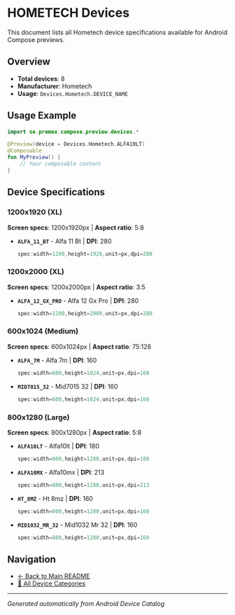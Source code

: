 # HOMETECH Devices

This document lists all Hometech device specifications available for Android Compose previews.

## Overview

- **Total devices**: 8
- **Manufacturer**: Hometech
- **Usage**: `Devices.Hometech.DEVICE_NAME`

## Usage Example

```kotlin
import se.premex.compose.preview.devices.*

@Preview(device = Devices.Hometech.ALFA10LT)
@Composable
fun MyPreview() {
    // Your composable content
}
```

## Device Specifications

### 1200x1920 (XL)

**Screen specs**: 1200x1920px | **Aspect ratio**: 5:8

- **`ALFA_11_BT`** - Alfa 11 Bt | **DPI**: 280
  ```kotlin
  spec:width=1200,height=1920,unit=px,dpi=280
  ```

### 1200x2000 (XL)

**Screen specs**: 1200x2000px | **Aspect ratio**: 3:5

- **`ALFA_12_GX_PRO`** - Alfa 12 Gx Pro | **DPI**: 280
  ```kotlin
  spec:width=1200,height=2000,unit=px,dpi=280
  ```

### 600x1024 (Medium)

**Screen specs**: 600x1024px | **Aspect ratio**: 75:128

- **`ALFA_7M`** - Alfa 7m | **DPI**: 160
  ```kotlin
  spec:width=600,height=1024,unit=px,dpi=160
  ```

- **`MID7015_32`** - Mid7015 32 | **DPI**: 160
  ```kotlin
  spec:width=600,height=1024,unit=px,dpi=160
  ```

### 800x1280 (Large)

**Screen specs**: 800x1280px | **Aspect ratio**: 5:8

- **`ALFA10LT`** - Alfa10lt | **DPI**: 180
  ```kotlin
  spec:width=800,height=1280,unit=px,dpi=180
  ```

- **`ALFA10MX`** - Alfa10mx | **DPI**: 213
  ```kotlin
  spec:width=800,height=1280,unit=px,dpi=213
  ```

- **`HT_8MZ`** - Ht 8mz | **DPI**: 160
  ```kotlin
  spec:width=800,height=1280,unit=px,dpi=160
  ```

- **`MID1032_MR_32`** - Mid1032 Mr 32 | **DPI**: 160
  ```kotlin
  spec:width=800,height=1280,unit=px,dpi=160
  ```

## Navigation

- [← Back to Main README](../../README.md)
- [📱 All Device Categories](../README.md)

---
*Generated automatically from Android Device Catalog*
